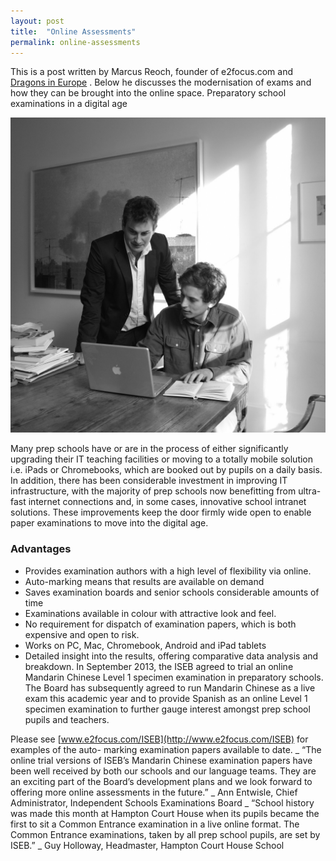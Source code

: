 ```yaml
---
layout: post
title:  "Online Assessments"
permalink: online-assessments
---
```

This is a post written by Marcus Reoch, founder of e2focus.com and 
[Dragons in Europe](http://dragonsineurope.com/) . Below he discusses the
modernisation of exams and how they can be brought into the online space.
Preparatory school examinations in a digital age

![Online Assessents](/img/blogs/online-assessents-1024x1024.jpg)

Many prep schools have or are in the process of
either significantly upgrading their IT teaching facilities or moving to a
totally mobile solution i.e. iPads or Chromebooks, which are booked out by
pupils on a daily basis. In addition, there has been considerable investment
in improving IT infrastructure, with the majority of prep schools now
benefitting from ultra-fast internet connections and, in some cases,
innovative school intranet solutions. These improvements keep the door firmly
wide open to enable paper examinations to move into the digital age. 

### Advantages

* Provides examination authors with a high level of  flexibility via online. 
* Auto-marking means that results are available on demand
* Saves examination boards and senior schools considerable amounts of time
* Examinations available in colour with attractive look and feel. 
* No requirement for dispatch of examination papers, which is both expensive and open to risk. 
* Works on PC, Mac, Chromebook, Android and iPad tablets
* Detailed insight into the results, offering comparative data analysis and breakdown. In September 2013, the ISEB 
agreed to trial an online Mandarin Chinese Level 1 specimen examination in preparatory schools. The Board has 
subsequently agreed to run Mandarin Chinese as a live exam this academic year and to provide Spanish as an online 
Level 1 specimen examination to further gauge interest amongst prep school pupils and teachers. 

Please see [www.e2focus.com/ISEB](http://www.e2focus.com/ISEB) for examples of the auto-
marking examination papers available to date. _ “The online trial versions of
ISEB’s Mandarin Chinese examination papers have been well received by both our
schools and our language teams. They are an exciting part of the Board’s
development plans and we look forward to offering more online assessments in
the future.” _ Ann Entwisle, Chief Administrator, Independent Schools
Examinations Board _ “School history was made this month at Hampton Court
House when its pupils became the first to sit a Common Entrance examination in
a live online format. The Common Entrance examinations, taken by all prep
school pupils, are set by ISEB.” _ Guy Holloway, Headmaster, Hampton Court
House School

